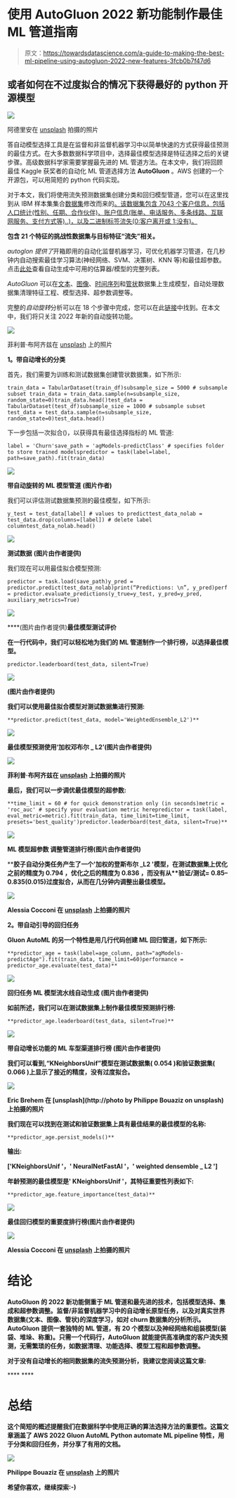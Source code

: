 # 使用 AutoGluon 2022 新功能制作最佳 ML 管道指南

> 原文：<https://towardsdatascience.com/a-guide-to-making-the-best-ml-pipeline-using-autogluon-2022-new-features-3fcb0b7f47d6>

## 或者如何在不过度拟合的情况下获得最好的 python 开源模型

![](img/1ae48e4c31bf717d73731a3b39a699cb.png)

阿德里安在 [unsplash](https://unsplash.com/photos/DZRO3iMsiLg?utm_source=unsplash&utm_medium=referral&utm_content=creditShareLink) 拍摄的照片

答自动模型选择工具是在监督和非监督机器学习中以简单快速的方式获得最佳预测的最佳方式。在大多数数据科学项目中，选择最佳模型选择是特征选择之后的关键步骤。高级数据科学家需要掌握最先进的 ML 管道方法。在本文中，我们将回顾最佳 Kaggle 获奖者的自动化 ML 管道选择方法 **AutoGluon** 。AWS 创建的一个开源包，可以用简短的 python 代码实现。

对于本文，我们将使用流失预测数据集创建分类和回归模型管道，您可以在这里找到从 IBM 样本集集合[数据集](https://community.ibm.com/community/user/businessanalytics/blogs/steven-macko/2019/07/11/telco-customer-churn-1113)修改而来的[。该数据集包含 7043 个客户信息，包括人口统计(性别、任期、合作伙伴)、账户信息(账单、电话服务、多条线路、互联网服务、支付方式等)..)，以及二进制标签流失(0:客户离开或 1:没有)。](https://www.kaggle.com/datasets/palashfendarkar/wa-fnusec-telcocustomerchurn/metadata)

**包含 21 个特征的挑战性数据集与目标特征“流失”相关。**

*autoglon 提供了*开箱即用的自动化监督机器学习，可优化机器学习管道，在几秒钟内自动搜索最佳学习算法(神经网络、SVM、决策树、KNN 等)和最佳超参数。点击[此处](https://auto.gluon.ai/stable/tutorials/tabular_prediction/tabular-quickstart.html)查看自动生成中可用的估算器/模型的完整列表。

*AutoGluon* 可以在[文本](https://auto.gluon.ai/stable/tutorials/text_prediction/beginner.html)、[图像](https://auto.gluon.ai/stable/tutorials/image_prediction/dataset.html)、[时间序列](https://auto.gluon.ai/stable/tutorials/timeseries/forecasting-quickstart.html)和[管状](https://auto.gluon.ai/stable/tutorials/tabular_prediction/tabular-quickstart.html)数据集上生成模型，自动处理数据集清理特征工程、模型选择、超参数调整等。

完整的*自动旋转*分析可以在 18 个步骤中完成，您可以在此[链接](https://jovian.ai/yeonathan/autogluon-2022-churn2)中找到。在本文中，我们将只关注 2022 年新的自动旋转功能。

![](img/798e0adcca44a25235b345073d667836.png)

菲利普·布阿齐兹在 [unsplash](https://unsplash.com/photos/oRs4LfFfX-A?utm_source=unsplash&utm_medium=referral&utm_content=creditShareLink) 上的照片

**1。带自动增长的分类**

首先，我们需要为训练和测试数据集创建管状数据集，如下所示:

```
train_data = TabularDataset(train_df)subsample_size = 5000 # subsample subset train_data = train_data.sample(n=subsample_size, random_state=0)train_data.head()test_data = TabularDataset(test_df)subsample_size = 1000 # subsample subset test_data = test_data.sample(n=subsample_size, random_state=0)test_data.head()
```

下一步包括一次拟合()，以获得具有最佳选择指标的 ML 管道:

```
label = 'Churn'save_path = 'agModels-predictClass' # specifies folder to store trained modelspredictor = task(label=label, path=save_path).fit(train_data)
```

![](img/39131dde7a2eb68edc97eb2fc9eb7a6c.png)

**带自动旋转的 ML 模型管道** **(图片作者)**

我们可以评估测试数据集预测的最佳模型，如下所示:

```
y_test = test_data[label] # values to predicttest_data_nolab = test_data.drop(columns=[label]) # delete label columntest_data_nolab.head()
```

![](img/19642c77803b8da84d9c0472274f2223.png)

**测试数据** **(图片由作者提供)**

我们现在可以用最佳拟合模型预测:

```
predictor = task.load(save_path)y_pred = predictor.predict(test_data_nolab)print(“Predictions: \n”, y_pred)perf = predictor.evaluate_predictions(y_true=y_test, y_pred=y_pred, auxiliary_metrics=True)
```

![](img/3a966505d3d1836081263f649eb5b51f.png)

****(图片由作者提供)**最佳模型测试评价**

**在一行代码中，我们可以轻松地为我们的 ML 管道制作一个排行榜，以选择最佳模型。**

```
predictor.leaderboard(test_data, silent=True)
```

**![](img/1573a97168c9872fa3c096b08e93e181.png)**

******(图片由作者提供)******

****我们可以使用最佳拟合模型对测试数据集进行预测:****

```
**predictor.predict(test_data, model='WeightedEnsemble_L2')**
```

****![](img/71ed0b9a8b910305170ec8ba6a783cf2.png)****

******最佳模型预测使用‘加权邓布尔 _ L2’(图片由作者提供)******

****![](img/18e51db3e6d206ecc27a74106bd2eb1b.png)****

****菲利普·布阿齐兹在 [unsplash](https://unsplash.com/photos/H0JvCBTX9_4?utm_source=unsplash&utm_medium=referral&utm_content=creditShareLink) 上拍摄的照片****

****最后，我们可以一步调优最佳模型的超参数:****

```
**time_limit = 60 # for quick demonstration only (in seconds)metric = 'roc_auc' # specify your evaluation metric herepredictor = task(label, eval_metric=metric).fit(train_data, time_limit=time_limit, presets='best_quality')predictor.leaderboard(test_data, silent=True)**
```

****![](img/af587bb6c37b70f233039729300d51da.png)****

******ML 模型超参数** **调整管道排行榜(图片由作者提供)******

****胶子自动分类任务产生了一个'**加权的登斯布尔 _L2** '模型，在测试数据集上优化**之前的精度为 0.794** ，优化**之后的精度为 0.836** ，而没有从**验证/测试= 0.85–0.835(0.015)**过度拟合，从而在几分钟内调整出最佳模型。****

****![](img/d2e38e22da78d38ff23417205e9b8d81.png)****

****Alessia Cocconi 在 [unsplash](https://unsplash.com/photos/rF1OwUp065Q?utm_source=unsplash&utm_medium=referral&utm_content=creditShareLink) 上拍摄的照片****

******2。带自动引导的回归任务******

****Gluon AutoML 的另一个特性是用几行代码创建 ML 回归管道，如下所示:****

```
**predictor_age = task(label=age_column, path="agModels-predictAge").fit(train_data, time_limit=60)performance = predictor_age.evaluate(test_data)**
```

****![](img/a031d7fdae5979721586a26a9db9a1bc.png)****

******回归任务 ML 模型流水线自动生成** **(图片由作者提供)******

****如前所述，我们可以在测试数据集上制作最佳模型预测排行榜:****

```
**predictor_age.leaderboard(test_data, silent=True)**
```

****![](img/30233cdea743e10b04b585f6e092335b.png)****

******带自动增长功能的 ML 车型渠道排行榜** **(图片由作者提供)******

****我们可以看到,“KNeighborsUnif”模型在测试数据集( **0.054** )和验证数据集( **0.066** )上显示了接近的精度，没有过度拟合。****

****![](img/a3a9e553b1610225f42fb061a7d89b99.png)****

****Eric Brehem 在 [unsplash](http://photo by Philippe Bouaziz on unsplash) 上拍摄的照片****

****我们现在可以找到在测试和验证数据集上具有最佳结果的最佳模型的名称:****

```
**predictor_age.persist_models()**
```

******输出:******

****['KNeighborsUnif '，' NeuralNetFastAI '，' weighted densemble _ L2 ']****

****年龄预测的最佳模型是' **KNeighborsUnif** '，其特征重要性列表如下:****

```
**predictor_age.feature_importance(test_data)**
```

****![](img/edd4c97ef49a01183d3639b7220f7e67.png)****

******最佳回归模型的重要度排行榜(图片由作者提供)******

****![](img/0b5c69d8dd6becd05fd79e076804be44.png)****

****Alessia Cocconi 在 [unsplash](https://unsplash.com/photos/8WzCaqC_0ic?utm_source=unsplash&utm_medium=referral&utm_content=creditShareLink) 上拍摄的照片****

# ****结论****

****AutoGluon 的 2022 新功能侧重于 ML 管道和最先进的技术，包括模型选择、集成和超参数调整。监督/非监督机器学习中的自动增长原型任务，以及对真实世界数据集(文本、图像、管状)的深度学习，如对 churn 数据集的分析所示。AutoGluon 提供一套独特的 ML 管道，有 20 个模型以及神经网络和组装模型(装袋、堆垛、称重)。只需一个代码行，AutoGluon 就能提供高准确度的客户流失预测，无需繁琐的任务，如数据清理、功能选择、模型工程和超参数调整。****

****对于没有自动增长的相同数据集的流失预测分析，我建议您阅读这篇文章:****

****</telco-customer-churnrate-analysis-d412f208cbbf> **** 

# ******总结******

****这个简短的概述提醒我们在数据科学中使用正确的算法选择方法的重要性。这篇文章涵盖了 AWS 2022 Gluon AutoML Python automate ML pipeline 特性，用于分类和回归任务，并分享了有用的文档。****

****![](img/e874ae94bb5da48a7cf010dede0de216.png)****

****Philippe Bouaziz 在 [unsplash](https://unsplash.com/photos/E7PH8MhojQU?utm_source=unsplash&utm_medium=referral&utm_content=creditShareLink) 上的照片****

******希望你喜欢，继续探索:-)******